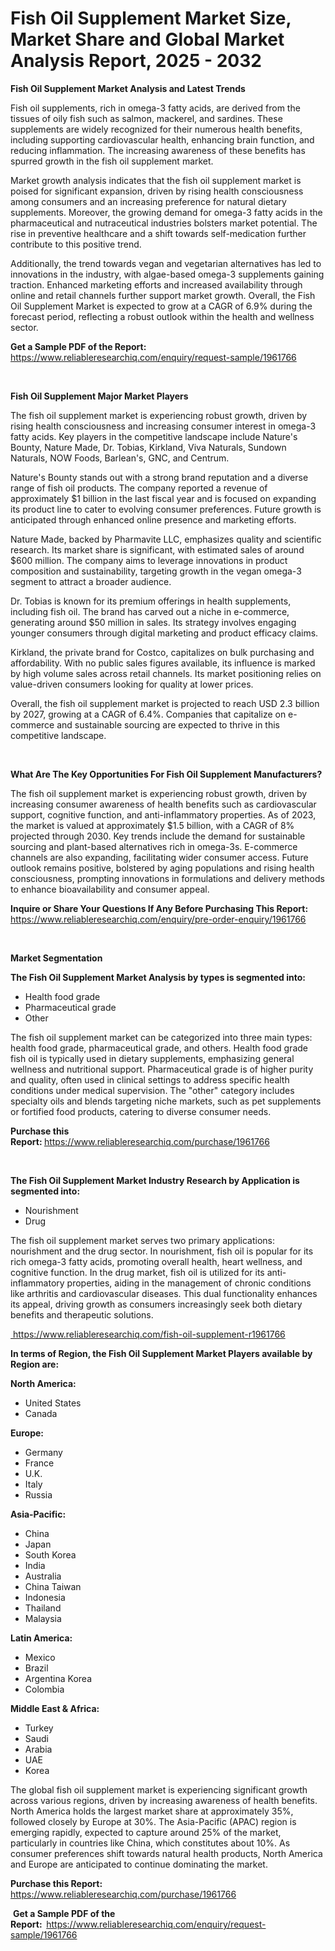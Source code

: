 <p><h1>Fish Oil Supplement Market Size, Market Share and Global Market Analysis Report, 2025 - 2032</h1></p><p><strong>Fish Oil Supplement Market Analysis and Latest Trends</strong></p>
<p><p>Fish oil supplements, rich in omega-3 fatty acids, are derived from the tissues of oily fish such as salmon, mackerel, and sardines. These supplements are widely recognized for their numerous health benefits, including supporting cardiovascular health, enhancing brain function, and reducing inflammation. The increasing awareness of these benefits has spurred growth in the fish oil supplement market.</p><p>Market growth analysis indicates that the fish oil supplement market is poised for significant expansion, driven by rising health consciousness among consumers and an increasing preference for natural dietary supplements. Moreover, the growing demand for omega-3 fatty acids in the pharmaceutical and nutraceutical industries bolsters market potential. The rise in preventive healthcare and a shift towards self-medication further contribute to this positive trend.</p><p>Additionally, the trend towards vegan and vegetarian alternatives has led to innovations in the industry, with algae-based omega-3 supplements gaining traction. Enhanced marketing efforts and increased availability through online and retail channels further support market growth. Overall, the Fish Oil Supplement Market is expected to grow at a CAGR of 6.9% during the forecast period, reflecting a robust outlook within the health and wellness sector.</p></p>
<p><strong>Get a Sample PDF of the Report:&nbsp;</strong> <a href="https://www.reliableresearchiq.com/enquiry/request-sample/1961766?utm_campaign=3448&utm_medium=2&utm_source=Github&utm_content=ia&utm_term=19042025&utm_id=fish-oil-supplement">https://www.reliableresearchiq.com/enquiry/request-sample/1961766</a></p>
<p>&nbsp;</p>
<p><strong>Fish Oil Supplement Major Market Players</strong></p>
<p><p>The fish oil supplement market is experiencing robust growth, driven by rising health consciousness and increasing consumer interest in omega-3 fatty acids. Key players in the competitive landscape include Nature's Bounty, Nature Made, Dr. Tobias, Kirkland, Viva Naturals, Sundown Naturals, NOW Foods, Barlean's, GNC, and Centrum.</p><p>Nature's Bounty stands out with a strong brand reputation and a diverse range of fish oil products. The company reported a revenue of approximately $1 billion in the last fiscal year and is focused on expanding its product line to cater to evolving consumer preferences. Future growth is anticipated through enhanced online presence and marketing efforts.</p><p>Nature Made, backed by Pharmavite LLC, emphasizes quality and scientific research. Its market share is significant, with estimated sales of around $600 million. The company aims to leverage innovations in product composition and sustainability, targeting growth in the vegan omega-3 segment to attract a broader audience.</p><p>Dr. Tobias is known for its premium offerings in health supplements, including fish oil. The brand has carved out a niche in e-commerce, generating around $50 million in sales. Its strategy involves engaging younger consumers through digital marketing and product efficacy claims.</p><p>Kirkland, the private brand for Costco, capitalizes on bulk purchasing and affordability. With no public sales figures available, its influence is marked by high volume sales across retail channels. Its market positioning relies on value-driven consumers looking for quality at lower prices.</p><p>Overall, the fish oil supplement market is projected to reach USD 2.3 billion by 2027, growing at a CAGR of 6.4%. Companies that capitalize on e-commerce and sustainable sourcing are expected to thrive in this competitive landscape.</p></p>
<p>&nbsp;</p>
<p><strong>What Are The Key Opportunities For Fish Oil Supplement Manufacturers?</strong></p>
<p><p>The fish oil supplement market is experiencing robust growth, driven by increasing consumer awareness of health benefits such as cardiovascular support, cognitive function, and anti-inflammatory properties. As of 2023, the market is valued at approximately $1.5 billion, with a CAGR of 8% projected through 2030. Key trends include the demand for sustainable sourcing and plant-based alternatives rich in omega-3s. E-commerce channels are also expanding, facilitating wider consumer access. Future outlook remains positive, bolstered by aging populations and rising health consciousness, prompting innovations in formulations and delivery methods to enhance bioavailability and consumer appeal.</p></p>
<p><strong>Inquire or Share Your Questions If Any Before Purchasing This Report:</strong> <a href="https://www.reliableresearchiq.com/enquiry/pre-order-enquiry/1961766?utm_campaign=3448&utm_medium=2&utm_source=Github&utm_content=ia&utm_term=19042025&utm_id=fish-oil-supplement">https://www.reliableresearchiq.com/enquiry/pre-order-enquiry/1961766</a></p>
<p>&nbsp;</p>
<p><strong>Market Segmentation</strong></p>
<p><strong>The Fish Oil Supplement Market Analysis by types is segmented into:</strong></p>
<p><ul><li>Health food grade</li><li>Pharmaceutical grade</li><li>Other</li></ul></p>
<p><p>The fish oil supplement market can be categorized into three main types: health food grade, pharmaceutical grade, and others. Health food grade fish oil is typically used in dietary supplements, emphasizing general wellness and nutritional support. Pharmaceutical grade is of higher purity and quality, often used in clinical settings to address specific health conditions under medical supervision. The "other" category includes specialty oils and blends targeting niche markets, such as pet supplements or fortified food products, catering to diverse consumer needs.</p></p>
<p><strong>Purchase this Report:&nbsp;</strong><a href="https://www.reliableresearchiq.com/purchase/1961766?utm_campaign=3448&utm_medium=2&utm_source=Github&utm_content=ia&utm_term=19042025&utm_id=fish-oil-supplement">https://www.reliableresearchiq.com/purchase/1961766</a></p>
<p>&nbsp;</p>
<p><strong>The Fish Oil Supplement Market Industry Research by Application is segmented into:</strong></p>
<p><ul><li>Nourishment</li><li>Drug</li></ul></p>
<p><p>The fish oil supplement market serves two primary applications: nourishment and the drug sector. In nourishment, fish oil is popular for its rich omega-3 fatty acids, promoting overall health, heart wellness, and cognitive function. In the drug market, fish oil is utilized for its anti-inflammatory properties, aiding in the management of chronic conditions like arthritis and cardiovascular diseases. This dual functionality enhances its appeal, driving growth as consumers increasingly seek both dietary benefits and therapeutic solutions.</p></p>
<p><a href="https://www.reliableresearchiq.com/fish-oil-supplement-r1961766?utm_campaign=3448&utm_medium=2&utm_source=Github&utm_content=ia&utm_term=19042025&utm_id=fish-oil-supplement">&nbsp;https://www.reliableresearchiq.com/fish-oil-supplement-r1961766</a></p>
<p><strong>In terms of Region, the Fish Oil Supplement Market Players available by Region are:</strong></p>
<p>
    <p> <strong> North America: </strong>
        <ul>
            <li>United States</li>
            <li>Canada</li>
        </ul>
        </p> 
    <p> <strong> Europe: </strong>
        <ul>
            <li>Germany</li>
            <li>France</li>
            <li>U.K.</li>
            <li>Italy</li>
            <li>Russia</li>
        </ul>
        </p> 
    <p> <strong> Asia-Pacific: </strong>
        <ul>
            <li>China</li>
            <li>Japan</li>
            <li>South Korea</li>
            <li>India</li>
            <li>Australia</li>
            <li>China Taiwan</li>
            <li>Indonesia</li>
            <li>Thailand</li>
            <li>Malaysia</li>
        </ul>
        </p> 
    <p> <strong> Latin America: </strong>
        <ul>
            <li>Mexico</li>
            <li>Brazil</li>
            <li>Argentina Korea</li>
            <li>Colombia</li>
        </ul>
        </p> 
    <p> <strong> Middle East & Africa: </strong>
        <ul>
            <li>Turkey</li>
            <li>Saudi</li>
            <li>Arabia</li>
            <li>UAE</li>
            <li>Korea</li>
        </ul>
    </p>
    </p>
<p><p>The global fish oil supplement market is experiencing significant growth across various regions, driven by increasing awareness of health benefits. North America holds the largest market share at approximately 35%, followed closely by Europe at 30%. The Asia-Pacific (APAC) region is emerging rapidly, expected to capture around 25% of the market, particularly in countries like China, which constitutes about 10%. As consumer preferences shift towards natural health products, North America and Europe are anticipated to continue dominating the market.</p></p>
<p><strong>Purchase this Report: </strong><a href="https://www.reliableresearchiq.com/purchase/1961766?utm_campaign=3448&utm_medium=2&utm_source=Github&utm_content=ia&utm_term=19042025&utm_id=fish-oil-supplement">https://www.reliableresearchiq.com/purchase/1961766</a></p>
<p>&nbsp;<strong>Get a Sample PDF of the Report:&nbsp;&nbsp;</strong><a href="https://www.reliableresearchiq.com/enquiry/request-sample/1961766?utm_campaign=3448&utm_medium=2&utm_source=Github&utm_content=ia&utm_term=19042025&utm_id=fish-oil-supplement">https://www.reliableresearchiq.com/enquiry/request-sample/1961766</a></p>
<p><strong></strong></p>
<p><p></p><p></p><p></p></p>